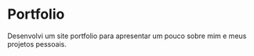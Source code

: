 # Portfolio

Desenvolvi um site portfolio para apresentar um pouco sobre mim e meus projetos pessoais.
